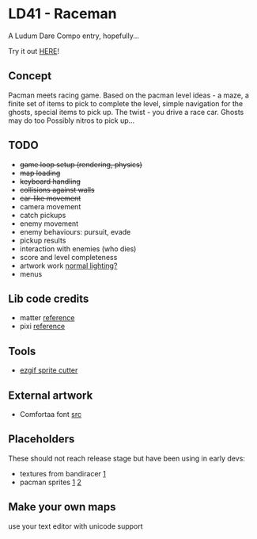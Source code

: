 # LD41 - Raceman

A Ludum Dare Compo entry, hopefully...

Try it out [HERE](https://josepedrodias.github.io/ld41-raceman/dist/)!


## Concept

Pacman meets racing game.
Based on the pacman level ideas - a maze, a finite set of items to pick to complete the level,
simple navigation for the ghosts, special items to pick up.
The twist - you drive a race car. Ghosts may do too Possibly nitros to pick up...



## TODO

* ~~game loop setup (rendering, physics)~~
* ~~map loading~~
* ~~keyboard handling~~
* ~~collisions against walls~~
* ~~car-like movement~~
* camera movement
* catch pickups
* enemy movement
* enemy behaviours: pursuit, evade
* pickup results
* interaction with enemies (who dies)
* score and level completeness
* artwork work [normal lighting?](http://pixijs.io/examples/#/layers/normals.js)
* menus


## Lib code credits

* matter [reference](http://brm.io/matter-js/docs/)
* pixi [reference](http://pixijs.download/dev/docs/)


## Tools

* [ezgif sprite cutter](https://ezgif.com/sprite-cutter)


## External artwork

* Comfortaa font [src](https://www.dafont.com/comfortaa.font)



## Placeholders

These should not reach release stage but have been using in early devs:

* textures from bandiracer [1](http://www.banditracer.eu/)
* pacman sprites
  [1](https://i.pinimg.com/originals/85/71/e5/8571e53e7056aac79b7c828a8a33c3bd.png)
  [2](http://www.harryguillermo.com/games/pacman/pacman.php)


## Make your own maps

use your text editor with unicode support